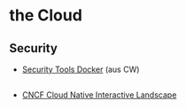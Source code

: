 # the Cloud


## Security

- [Security Tools Docker](https://www.computerwoche.de/a/7-security-tools-fuer-docker-und-kubernetes,3546931) (aus CW)

##

- [CNCF Cloud Native Interactive Landscape](https://landscape.cncf.io/)

